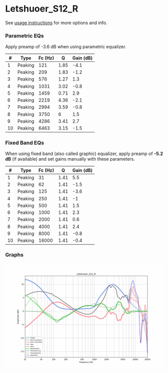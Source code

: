 # Letshuoer_S12_R
See [usage instructions](https://github.com/jaakkopasanen/AutoEq#usage) for more options and info.

### Parametric EQs
Apply preamp of -3.6 dB when using parametric equalizer.

|   # | Type    |   Fc (Hz) |    Q |   Gain (dB) |
|-----|---------|-----------|------|-------------|
|   1 | Peaking |       121 | 1.85 |        -4.1 |
|   2 | Peaking |       209 | 1.83 |        -1.2 |
|   3 | Peaking |       576 | 1.27 |         1.3 |
|   4 | Peaking |      1031 | 3.02 |        -0.8 |
|   5 | Peaking |      1459 | 0.71 |         2.9 |
|   6 | Peaking |      2219 | 4.36 |        -2.1 |
|   7 | Peaking |      2994 | 3.59 |        -0.8 |
|   8 | Peaking |      3750 | 6    |         1.5 |
|   9 | Peaking |      4286 | 3.41 |         2.7 |
|  10 | Peaking |      6463 | 3.15 |        -1.5 |

### Fixed Band EQs
When using fixed band (also called graphic) equalizer, apply preamp of **-5.2 dB** (if available) and set gains manually with these parameters.

|   # | Type    |   Fc (Hz) |    Q |   Gain (dB) |
|-----|---------|-----------|------|-------------|
|   1 | Peaking |        31 | 1.41 |         5.5 |
|   2 | Peaking |        62 | 1.41 |        -1.5 |
|   3 | Peaking |       125 | 1.41 |        -3.6 |
|   4 | Peaking |       250 | 1.41 |        -1   |
|   5 | Peaking |       500 | 1.41 |         1.5 |
|   6 | Peaking |      1000 | 1.41 |         2.3 |
|   7 | Peaking |      2000 | 1.41 |         0.6 |
|   8 | Peaking |      4000 | 1.41 |         2.4 |
|   9 | Peaking |      8000 | 1.41 |        -0.8 |
|  10 | Peaking |     16000 | 1.41 |        -0.4 |

### Graphs
![](./Letshuoer_S12_R.png)
